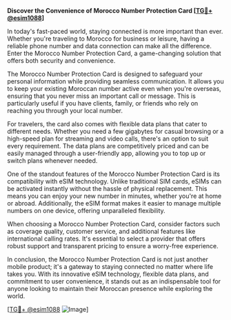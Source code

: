 **Discover the Convenience of Morocco Number Protection Card [[TG💪+ @esim1088](https://t.me/s/esim1088)]**

In today's fast-paced world, staying connected is more important than ever. Whether you're traveling to Morocco for business or leisure, having a reliable phone number and data connection can make all the difference. Enter the Morocco Number Protection Card, a game-changing solution that offers both security and convenience.

The Morocco Number Protection Card is designed to safeguard your personal information while providing seamless communication. It allows you to keep your existing Moroccan number active even when you're overseas, ensuring that you never miss an important call or message. This is particularly useful if you have clients, family, or friends who rely on reaching you through your local number.

For travelers, the card also comes with flexible data plans that cater to different needs. Whether you need a few gigabytes for casual browsing or a high-speed plan for streaming and video calls, there's an option to suit every requirement. The data plans are competitively priced and can be easily managed through a user-friendly app, allowing you to top up or switch plans whenever needed.

One of the standout features of the Morocco Number Protection Card is its compatibility with eSIM technology. Unlike traditional SIM cards, eSIMs can be activated instantly without the hassle of physical replacement. This means you can enjoy your new number in minutes, whether you're at home or abroad. Additionally, the eSIM format makes it easier to manage multiple numbers on one device, offering unparalleled flexibility.

When choosing a Morocco Number Protection Card, consider factors such as coverage quality, customer service, and additional features like international calling rates. It's essential to select a provider that offers robust support and transparent pricing to ensure a worry-free experience.

In conclusion, the Morocco Number Protection Card is not just another mobile product; it's a gateway to staying connected no matter where life takes you. With its innovative eSIM technology, flexible data plans, and commitment to user convenience, it stands out as an indispensable tool for anyone looking to maintain their Moroccan presence while exploring the world.

[[TG💪+ @esim1088](https://t.me/s/esim1088) ![Image](https://i.postimg.cc/Y0z9fWf4/image.png)]
